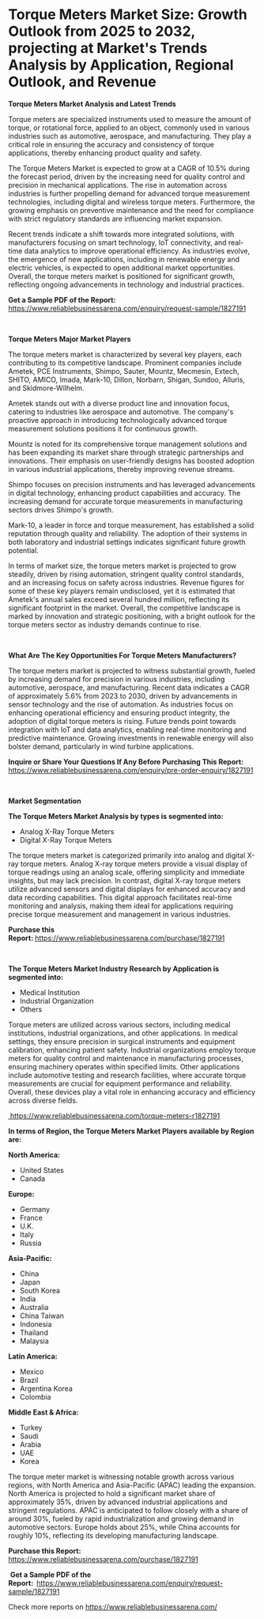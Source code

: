 <p><h1>Torque Meters Market Size: Growth Outlook from 2025 to 2032, projecting at Market's Trends Analysis by Application, Regional Outlook, and Revenue</h1></p><p><strong>Torque Meters Market Analysis and Latest Trends</strong></p>
<p><p>Torque meters are specialized instruments used to measure the amount of torque, or rotational force, applied to an object, commonly used in various industries such as automotive, aerospace, and manufacturing. They play a critical role in ensuring the accuracy and consistency of torque applications, thereby enhancing product quality and safety.</p><p>The Torque Meters Market is expected to grow at a CAGR of 10.5% during the forecast period, driven by the increasing need for quality control and precision in mechanical applications. The rise in automation across industries is further propelling demand for advanced torque measurement technologies, including digital and wireless torque meters. Furthermore, the growing emphasis on preventive maintenance and the need for compliance with strict regulatory standards are influencing market expansion.</p><p>Recent trends indicate a shift towards more integrated solutions, with manufacturers focusing on smart technology, IoT connectivity, and real-time data analytics to improve operational efficiency. As industries evolve, the emergence of new applications, including in renewable energy and electric vehicles, is expected to open additional market opportunities. Overall, the torque meters market is positioned for significant growth, reflecting ongoing advancements in technology and industrial practices.</p></p>
<p><strong>Get a Sample PDF of the Report:&nbsp;</strong> <a href="https://www.reliablebusinessarena.com/enquiry/request-sample/1827191?utm_campaign=2529&utm_medium=2&utm_source=Github&utm_content=ia&utm_term=11042025&utm_id=torque-meters">https://www.reliablebusinessarena.com/enquiry/request-sample/1827191</a></p>
<p>&nbsp;</p>
<p><strong>Torque Meters Major Market Players</strong></p>
<p><p>The torque meters market is characterized by several key players, each contributing to its competitive landscape. Prominent companies include Ametek, PCE Instruments, Shimpo, Sauter, Mountz, Mecmesin, Extech, SHITO, AMICO, Imada, Mark-10, Dillon, Norbarn, Shigan, Sundoo, Alluris, and Skidmore-Wilhelm.</p><p>Ametek stands out with a diverse product line and innovation focus, catering to industries like aerospace and automotive. The company's proactive approach in introducing technologically advanced torque measurement solutions positions it for continuous growth. </p><p>Mountz is noted for its comprehensive torque management solutions and has been expanding its market share through strategic partnerships and innovations. Their emphasis on user-friendly designs has boosted adoption in various industrial applications, thereby improving revenue streams.</p><p>Shimpo focuses on precision instruments and has leveraged advancements in digital technology, enhancing product capabilities and accuracy. The increasing demand for accurate torque measurements in manufacturing sectors drives Shimpo's growth. </p><p>Mark-10, a leader in force and torque measurement, has established a solid reputation through quality and reliability. The adoption of their systems in both laboratory and industrial settings indicates significant future growth potential.</p><p>In terms of market size, the torque meters market is projected to grow steadily, driven by rising automation, stringent quality control standards, and an increasing focus on safety across industries. Revenue figures for some of these key players remain undisclosed, yet it is estimated that Ametek's annual sales exceed several hundred million, reflecting its significant footprint in the market. Overall, the competitive landscape is marked by innovation and strategic positioning, with a bright outlook for the torque meters sector as industry demands continue to rise.</p></p>
<p>&nbsp;</p>
<p><strong>What Are The Key Opportunities For Torque Meters Manufacturers?</strong></p>
<p><p>The torque meters market is projected to witness substantial growth, fueled by increasing demand for precision in various industries, including automotive, aerospace, and manufacturing. Recent data indicates a CAGR of approximately 5.6% from 2023 to 2030, driven by advancements in sensor technology and the rise of automation. As industries focus on enhancing operational efficiency and ensuring product integrity, the adoption of digital torque meters is rising. Future trends point towards integration with IoT and data analytics, enabling real-time monitoring and predictive maintenance. Growing investments in renewable energy will also bolster demand, particularly in wind turbine applications.</p></p>
<p><strong>Inquire or Share Your Questions If Any Before Purchasing This Report:</strong> <a href="https://www.reliablebusinessarena.com/enquiry/pre-order-enquiry/1827191?utm_campaign=2529&utm_medium=2&utm_source=Github&utm_content=ia&utm_term=11042025&utm_id=torque-meters">https://www.reliablebusinessarena.com/enquiry/pre-order-enquiry/1827191</a></p>
<p>&nbsp;</p>
<p><strong>Market Segmentation</strong></p>
<p><strong>The Torque Meters Market Analysis by types is segmented into:</strong></p>
<p><ul><li>Analog X-Ray Torque Meters</li><li>Digital X-Ray Torque Meters</li></ul></p>
<p><p>The torque meters market is categorized primarily into analog and digital X-ray torque meters. Analog X-ray torque meters provide a visual display of torque readings using an analog scale, offering simplicity and immediate insights, but may lack precision. In contrast, digital X-ray torque meters utilize advanced sensors and digital displays for enhanced accuracy and data recording capabilities. This digital approach facilitates real-time monitoring and analysis, making them ideal for applications requiring precise torque measurement and management in various industries.</p></p>
<p><strong>Purchase this Report:&nbsp;</strong><a href="https://www.reliablebusinessarena.com/purchase/1827191?utm_campaign=2529&utm_medium=2&utm_source=Github&utm_content=ia&utm_term=11042025&utm_id=torque-meters">https://www.reliablebusinessarena.com/purchase/1827191</a></p>
<p>&nbsp;</p>
<p><strong>The Torque Meters Market Industry Research by Application is segmented into:</strong></p>
<p><ul><li>Medical Institution</li><li>Industrial Organization</li><li>Others</li></ul></p>
<p><p>Torque meters are utilized across various sectors, including medical institutions, industrial organizations, and other applications. In medical settings, they ensure precision in surgical instruments and equipment calibration, enhancing patient safety. Industrial organizations employ torque meters for quality control and maintenance in manufacturing processes, ensuring machinery operates within specified limits. Other applications include automotive testing and research facilities, where accurate torque measurements are crucial for equipment performance and reliability. Overall, these devices play a vital role in enhancing accuracy and efficiency across diverse fields.</p></p>
<p><a href="https://www.reliablebusinessarena.com/torque-meters-r1827191?utm_campaign=2529&utm_medium=2&utm_source=Github&utm_content=ia&utm_term=11042025&utm_id=torque-meters">&nbsp;https://www.reliablebusinessarena.com/torque-meters-r1827191</a></p>
<p><strong>In terms of Region, the Torque Meters Market Players available by Region are:</strong></p>
<p>
    <p> <strong> North America: </strong>
        <ul>
            <li>United States</li>
            <li>Canada</li>
        </ul>
        </p> 
    <p> <strong> Europe: </strong>
        <ul>
            <li>Germany</li>
            <li>France</li>
            <li>U.K.</li>
            <li>Italy</li>
            <li>Russia</li>
        </ul>
        </p> 
    <p> <strong> Asia-Pacific: </strong>
        <ul>
            <li>China</li>
            <li>Japan</li>
            <li>South Korea</li>
            <li>India</li>
            <li>Australia</li>
            <li>China Taiwan</li>
            <li>Indonesia</li>
            <li>Thailand</li>
            <li>Malaysia</li>
        </ul>
        </p> 
    <p> <strong> Latin America: </strong>
        <ul>
            <li>Mexico</li>
            <li>Brazil</li>
            <li>Argentina Korea</li>
            <li>Colombia</li>
        </ul>
        </p> 
    <p> <strong> Middle East & Africa: </strong>
        <ul>
            <li>Turkey</li>
            <li>Saudi</li>
            <li>Arabia</li>
            <li>UAE</li>
            <li>Korea</li>
        </ul>
    </p>
    </p>
<p><p>The torque meter market is witnessing notable growth across various regions, with North America and Asia-Pacific (APAC) leading the expansion. North America is projected to hold a significant market share of approximately 35%, driven by advanced industrial applications and stringent regulations. APAC is anticipated to follow closely with a share of around 30%, fueled by rapid industrialization and growing demand in automotive sectors. Europe holds about 25%, while China accounts for roughly 10%, reflecting its developing manufacturing landscape.</p></p>
<p><strong>Purchase this Report: </strong><a href="https://www.reliablebusinessarena.com/purchase/1827191?utm_campaign=2529&utm_medium=2&utm_source=Github&utm_content=ia&utm_term=11042025&utm_id=torque-meters">https://www.reliablebusinessarena.com/purchase/1827191</a></p>
<p>&nbsp;<strong>Get a Sample PDF of the Report:&nbsp;&nbsp;</strong><a href="https://www.reliablebusinessarena.com/enquiry/request-sample/1827191?utm_campaign=2529&utm_medium=2&utm_source=Github&utm_content=ia&utm_term=11042025&utm_id=torque-meters">https://www.reliablebusinessarena.com/enquiry/request-sample/1827191</a></p>
<p><strong></strong></p>
<p>Check more reports on <a href="https://www.reliablebusinessarena.com/?utm_campaign=2529&utm_medium=2&utm_source=Github&utm_content=ia&utm_term=11042025&utm_id=torque-meters">https://www.reliablebusinessarena.com/</a></p>